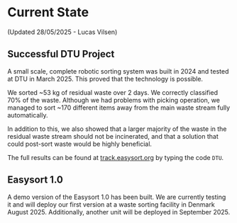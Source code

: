 
# Current State

(Updated 28/05/2025 - Lucas Vilsen)

## Successful DTU Project

A small scale, complete robotic sorting system was built in 2024 and tested at DTU in March 2025. This proved that the technology is possible.

We sorted ~53 kg of residual waste over 2 days. We correctly classified 70% of the waste. Although we had problems with picking operation, we managed to sort ~170 different items away from the main waste stream fully automatically.

In addition to this, we also showed that a larger majority of the waste in the residual waste stream should not be incinerated, and that a solution that could post-sort waste would be highly beneficial.

The full results can be found at [track.easysort.org](https://track.easysort.org) by typing the code `DTU`. 

## Easysort 1.0

A demo version of the Easysort 1.0 has been built. We are currently testing it and will deploy our first version at a waste sorting facility in Denmark August 2025. Additionally, another unit will be deployed in September 2025.

